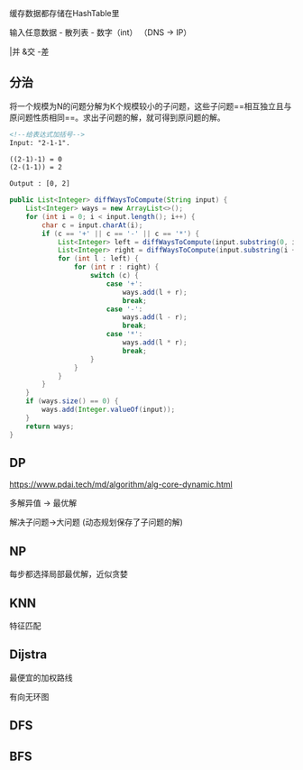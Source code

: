 缓存数据都存储在HashTable里

输入任意数据 - 散列表 - 数字（int） （DNS -> IP）

|并   &交   -差

## 分治

将一个规模为N的问题分解为K个规模较小的子问题，这些子问题==相互独立且与原问题性质相同==。求出子问题的解，就可得到原问题的解。

```html
<!--给表达式加括号-->
Input: "2-1-1".

((2-1)-1) = 0
(2-(1-1)) = 2

Output : [0, 2]
```

```Java
public List<Integer> diffWaysToCompute(String input) {
    List<Integer> ways = new ArrayList<>();
    for (int i = 0; i < input.length(); i++) {
        char c = input.charAt(i);
        if (c == '+' || c == '-' || c == '*') {
            List<Integer> left = diffWaysToCompute(input.substring(0, i));
            List<Integer> right = diffWaysToCompute(input.substring(i + 1));
            for (int l : left) {
                for (int r : right) {
                    switch (c) {
                        case '+':
                            ways.add(l + r);
                            break;
                        case '-':
                            ways.add(l - r);
                            break;
                        case '*':
                            ways.add(l * r);
                            break;
                    }
                }
            }
        }
    }
    if (ways.size() == 0) {
        ways.add(Integer.valueOf(input));
    }
    return ways;
}

```



## DP

https://www.pdai.tech/md/algorithm/alg-core-dynamic.html

多解异值 -> 最优解

解决子问题->大问题 (动态规划保存了子问题的解)



## NP

每步都选择局部最优解，近似贪婪

## KNN

特征匹配



## Dijstra

最便宜的加权路线

有向无环图

## DFS



## BFS

